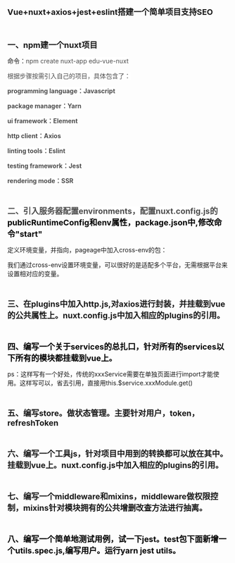 <p>
    <span style="font-size: 18px;"><strong>Vue+nuxt+axios+jest+eslint搭建一个简单项目支持SEO</strong></span><br/>
</p>
<p>
    <span style="font-size: 18px;"><strong><br/></strong></span>
</p>
<p>
    <strong><span style="font-size: 18px;">一、npm建一个nuxt项目</span></strong>
</p>
<p>
    命令：<span style="color: rgb(77, 77, 77); font-family: -apple-system, &quot;SF UI Text&quot;, Arial, &quot;PingFang SC&quot;, &quot;Hiragino Sans GB&quot;, &quot;Microsoft YaHei&quot;, &quot;WenQuanYi Micro Hei&quot;, sans-serif, SimHei, SimSun; background-color: rgb(255, 255, 255);">npm create nuxt-app edu-vue-nuxt</span>
</p>
<p>
    <span style="color: rgb(77, 77, 77); font-family: -apple-system, &quot;SF UI Text&quot;, Arial, &quot;PingFang SC&quot;, &quot;Hiragino Sans GB&quot;, &quot;Microsoft YaHei&quot;, &quot;WenQuanYi Micro Hei&quot;, sans-serif, SimHei, SimSun; background-color: rgb(255, 255, 255);">根据步骤按需引入自己的项目，具体包含了：</span>
</p>
<p>
    <strong><span style="color: rgb(77, 77, 77); font-family: -apple-system, &quot;SF UI Text&quot;, Arial, &quot;PingFang SC&quot;, &quot;Hiragino Sans GB&quot;, &quot;Microsoft YaHei&quot;, &quot;WenQuanYi Micro Hei&quot;, sans-serif, SimHei, SimSun; background-color: rgb(255, 255, 255);">programming language：Javascript</span></strong>
</p>
<p>
    <strong><span style="color: rgb(77, 77, 77); font-family: -apple-system, &quot;SF UI Text&quot;, Arial, &quot;PingFang SC&quot;, &quot;Hiragino Sans GB&quot;, &quot;Microsoft YaHei&quot;, &quot;WenQuanYi Micro Hei&quot;, sans-serif, SimHei, SimSun; background-color: rgb(255, 255, 255);">package manager：Yarn</span></strong>
</p>
<p>
    <strong><span style="color: rgb(77, 77, 77); font-family: -apple-system, &quot;SF UI Text&quot;, Arial, &quot;PingFang SC&quot;, &quot;Hiragino Sans GB&quot;, &quot;Microsoft YaHei&quot;, &quot;WenQuanYi Micro Hei&quot;, sans-serif, SimHei, SimSun; background-color: rgb(255, 255, 255);">ui framework：Element</span></strong>
</p>
<p>
    <strong><span style="color: rgb(77, 77, 77); font-family: -apple-system, &quot;SF UI Text&quot;, Arial, &quot;PingFang SC&quot;, &quot;Hiragino Sans GB&quot;, &quot;Microsoft YaHei&quot;, &quot;WenQuanYi Micro Hei&quot;, sans-serif, SimHei, SimSun; background-color: rgb(255, 255, 255);">http client：Axios</span></strong>
</p>
<p>
    <strong><span style="color: rgb(77, 77, 77); font-family: -apple-system, &quot;SF UI Text&quot;, Arial, &quot;PingFang SC&quot;, &quot;Hiragino Sans GB&quot;, &quot;Microsoft YaHei&quot;, &quot;WenQuanYi Micro Hei&quot;, sans-serif, SimHei, SimSun; background-color: rgb(255, 255, 255);">linting tools：Eslint</span></strong>
</p>
<p>
    <strong><span style="color: rgb(77, 77, 77); font-family: -apple-system, &quot;SF UI Text&quot;, Arial, &quot;PingFang SC&quot;, &quot;Hiragino Sans GB&quot;, &quot;Microsoft YaHei&quot;, &quot;WenQuanYi Micro Hei&quot;, sans-serif, SimHei, SimSun; background-color: rgb(255, 255, 255);">testing framework：Jest</span></strong>
</p>
<p>
    <strong><span style="color: rgb(77, 77, 77); font-family: -apple-system, &quot;SF UI Text&quot;, Arial, &quot;PingFang SC&quot;, &quot;Hiragino Sans GB&quot;, &quot;Microsoft YaHei&quot;, &quot;WenQuanYi Micro Hei&quot;, sans-serif, SimHei, SimSun; background-color: rgb(255, 255, 255);">rendering mode：SSR</span></strong>
</p>
<p>
    <br/>
</p>
<p>
    <span style="font-size: 18px;"><strong><span style="color: rgb(77, 77, 77); font-family: -apple-system, &quot;SF UI Text&quot;, Arial, &quot;PingFang SC&quot;, &quot;Hiragino Sans GB&quot;, &quot;Microsoft YaHei&quot;, &quot;WenQuanYi Micro Hei&quot;, sans-serif, SimHei, SimSun; background-color: rgb(255, 255, 255);">二、引入服务器配置environments，配置nuxt.config.js的</span><span style="color: rgb(0, 0, 0);">publicRuntimeConfig和env属性，package.json中,修改命令&quot;start&quot;</span></strong></span>
</p>
<p>
    <span style="color: #9cdcfe;"></span>定义环境变量，并指向，pageage中加入cross-env的包：<br/>
</p>
<p>
    我们通过cross-env设置环境变量，可以很好的是适配多个平台，无需根据平台来设置相对应的变量。
</p>
<p>
    <br/>
</p>
<p>
    <strong><span style="font-size: 18px;">三、在plugins中加入http.js,对axios进行封装，并挂载到vue的公共属性上。nuxt.config.js中加入相应的plugins的引用。</span></strong>
</p>
<p>
    <br/>
</p>
<p>
    <strong><span style="font-size: 18px; color: rgb(0, 0, 0);">四、编写一个关于services的总扎口，针对所有的services以下所有的模块都挂载到vue上。</span></strong>
</p>
<p>
    ps：这样写有一个好处，传统的xxxService需要在单独页面进行import才能使用。这样写可以，省去引用，直接用this.$service.xxxModule.get()
</p>
<p>
    <br/>
</p>
<p>
    <span style="font-size: 18px;"><strong>五、编写store。做状态管理。主要针对用户，token，refreshToken</strong></span>
</p>
<p>
    <br/>
</p>
<p>
    <strong><span style="font-size: 18px;">六、编写一个工具js，针对项目中用到的转换都可以放在其中。挂载到vue上。nuxt.config.js中加入相应的plugins的引用。</span></strong>
</p>
<p>
    <br/>
</p>
<p>
    <strong><span style="font-size: 18px;">七、编写一个middleware和mixins，middleware做权限控制，mixins针对模块拥有的公共增删改查方法进行抽离。</span></strong>
</p>
<p>
    <br/>
</p>
<p>
    <strong><span style="color: rgb(0, 0, 0); font-size: 18px;">八、编写一个简单地测试用例，试一下jest。test包下面新增一个utils.spec.js,编写用户。运行yarn jest utils。</span></strong><span style="color: #4fc1ff;"><br/></span>
</p>
<p>
    <strong><span style="color: rgb(77, 77, 77); font-family: -apple-system, &quot;SF UI Text&quot;, Arial, &quot;PingFang SC&quot;, &quot;Hiragino Sans GB&quot;, &quot;Microsoft YaHei&quot;, &quot;WenQuanYi Micro Hei&quot;, sans-serif, SimHei, SimSun; background-color: rgb(255, 255, 255);"><br/></span></strong><br/>
</p>
<p>
    <strong><span style="color: rgb(77, 77, 77); font-family: -apple-system, &quot;SF UI Text&quot;, Arial, &quot;PingFang SC&quot;, &quot;Hiragino Sans GB&quot;, &quot;Microsoft YaHei&quot;, &quot;WenQuanYi Micro Hei&quot;, sans-serif, SimHei, SimSun; background-color: rgb(255, 255, 255);"><br/></span></strong>
</p>
<p>
    <br/>
</p>
